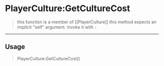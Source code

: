 # PlayerCulture:GetCultureCost
> this function is a member of [[PlayerCulture]]
> this method expects an implicit "self" argument. invoke it with `:`
-----
## Usage
> PlayerCulture:GetCultureCost()
